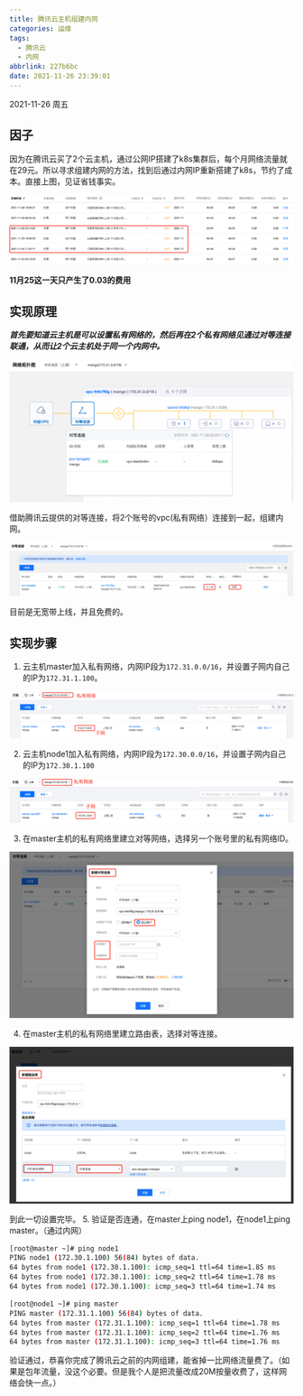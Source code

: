 ```yaml
---
title: 腾讯云主机组建内网
categories: 运维
tags:
  - 腾讯云
  - 内网
abbrlink: 227b6bc
date: 2021-11-26 23:39:01
---
```


2021-11-26 周五
## 因子
因为在腾讯云买了2个云主机，通过公网IP搭建了k8s集群后，每个月网络流量就在29元。所以寻求组建内网的方法，找到后通过内网IP重新搭建了k8s，节约了成本。直接上图，见证省钱事实。

<img src="/mb/images/txy-inner/01.png">

**11月25这一天只产生了0.03的费用**

<!-- more -->

## 实现原理
***首先要知道云主机是可以设置私有网络的，然后再在2个私有网络见通过对等连接联通，从而让2个云主机处于同一个内网中。***

<img src="/mb/images/txy-inner/02.png">

借助腾讯云提供的对等连接，将2个账号的vpc(私有网络）连接到一起，组建内网。

<img src="/mb/images/txy-inner/03.png">

目前是无宽带上线，并且免费的。

## 实现步骤
1. 云主机master加入私有网络，内网IP段为`172.31.0.0/16`，并设置子网内自己的IP为`172.31.1.100`。

<img src="/mb/images/txy-inner/04.png">

2. 云主机node1加入私有网络，内网IP段为`172.30.0.0/16`，并设置子网内自己的IP为`172.30.1.100`

<img src="/mb/images/txy-inner/05.png">

3. 在master主机的私有网络里建立对等网络，选择另一个账号里的私有网络ID。

<img src="/mb/images/txy-inner/06.png">

4. 在master主机的私有网络里建立路由表，选择对等连接。

<img src="/mb/images/txy-inner/07.png">

到此一切设置完毕。
5. 验证是否连通，在master上ping node1，在node1上ping master。（通过内网）
``` bash
[root@master ~]# ping node1
PING node1 (172.30.1.100) 56(84) bytes of data.
64 bytes from node1 (172.30.1.100): icmp_seq=1 ttl=64 time=1.85 ms
64 bytes from node1 (172.30.1.100): icmp_seq=2 ttl=64 time=1.78 ms
64 bytes from node1 (172.30.1.100): icmp_seq=3 ttl=64 time=1.74 ms
```
``` bash
[root@node1 ~]# ping master
PING master (172.31.1.100) 56(84) bytes of data.
64 bytes from master (172.31.1.100): icmp_seq=1 ttl=64 time=1.78 ms
64 bytes from master (172.31.1.100): icmp_seq=2 ttl=64 time=1.76 ms
64 bytes from master (172.31.1.100): icmp_seq=3 ttl=64 time=1.76 ms
```
验证通过，恭喜你完成了腾讯云之前的内网组建，能省掉一比网络流量费了。（如果是包年流量，没这个必要。但是我个人是把流量改成20M按量收费了，这样网络会快一点。）